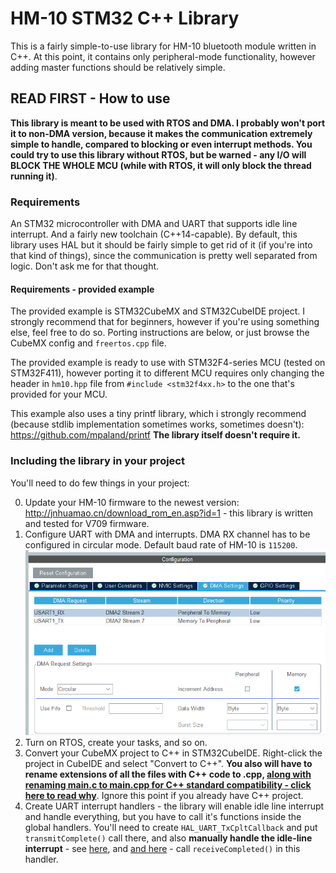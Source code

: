 # HM-10 STM32 C++ Library

This is a fairly simple-to-use library for HM-10 bluetooth module written in C++. At this point, it contains only peripheral-mode functionality, however adding master functions should be relatively simple.

## READ FIRST - How to use

**This library is meant to be used with RTOS and DMA. I probably won't port it to non-DMA version, because it makes the communication extremely simple to handle, compared to blocking or even interrupt methods. You could try to use this library without RTOS, but be warned - any I/O will BLOCK THE WHOLE MCU (while with RTOS, it will only block the thread running it)**.

### Requirements

An STM32 microcontroller with DMA and UART that supports idle line interrupt. And a fairly new toolchain (C++14-capable).
By default, this library uses HAL but it should be fairly simple to get rid of it (if you're into that kind of things), since the communication is pretty well separated from logic. Don't ask me for that thought.

#### Requirements - provided example

The provided example is STM32CubeMX and STM32CubeIDE project. I strongly recommend that for beginners, however if you're using something else, feel free to do so. Porting instructions are below, or just browse the CubeMX config and `freertos.cpp` file.

The provided example is ready to use with STM32F4-series MCU (tested on STM32F411), however porting it to different MCU requires only changing the header in `hm10.hpp` file from `#include <stm32f4xx.h>` to the one that's provided for your MCU.

This example also uses a tiny printf library, which i strongly recommend (because stdlib implementation sometimes works, sometimes doesn't): https://github.com/mpaland/printf
**The library itself doesn't require it.**

### Including the library in your project

You'll need to do few things in your project:

0. Update your HM-10 firmware to the newest version: http://jnhuamao.cn/download_rom_en.asp?id=1 - this library is written and tested for V709 firmware.
1. Configure UART with DMA and interrupts. DMA RX channel has to be configured in circular mode. Default baud rate of HM-10 is `115200`.
![UART DMA configuration](./readme_img/uart_dma.png)
2. Turn on RTOS, create your tasks, and so on.
3. Convert your CubeMX project to C++ in STM32CubeIDE. Right-click the project in CubeIDE and select "Convert to C++". **You also will have to rename extensions of all the files with C++ code to .cpp, [along with renaming main.c to main.cpp for C++ standard compatibility - click here to read why](https://isocpp.org/wiki/faq/mixing-c-and-cpp#overview-mixing-langs)**. Ignore this point if you already have C++ project.
4. Create UART interrupt handlers - the library will enable idle line interrupt and handle everything, but you have to call it's functions inside the global handlers. You'll need to create `HAL_UART_TxCpltCallback` and put `transmitComplete()` call there, and also **manually handle the idle-line interrupt** - see [here](./Core/Src/stm32f4xx_it.c#L191),  and [and here](./Core/Src/freertos.cpp#L243) - call `receiveCompleted()` in this handler.
